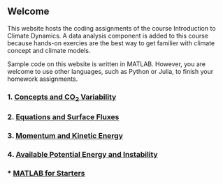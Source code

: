 ## Welcome 

This website hosts the coding assignments of the course Introduction to Climate Dynamics. A data analysis component is added to this course because hands-on exercies are the best way to get familier with climate concept and climate models. 

Sample code on this website is written in MATLAB. However, you are welcome to use other languages, such as Python or Julia, to finish your homework assignments. 

### 1. [Concepts and CO<sub>2</sub> Variability](Lab1.md)

### 2. [Equations and Surface Fluxes](Lab2.md)

### 3. [Momentum and Kinetic Energy](Lab3.md)

### 4. [Available Potential Energy and Instability](Lab4.md)

### * [MATLAB for Starters](MATLAB_Starter.md)

